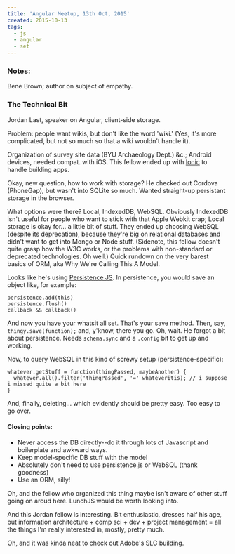 ```yaml
---
title: 'Angular Meetup, 13th Oct, 2015'
created: 2015-10-13
tags:
  - js
  - angular
  - set
---
```


### Notes:

Bene Brown; author on subject of empathy.

### The Technical Bit

Jordan Last, speaker on Angular, client-side storage.

Problem: people want wikis, but don't like the word 'wiki.' (Yes, it's more complicated, but not so much so that a wiki wouldn't handle it).

Organization of survey site data (BYU Archaeology Dept.) &c.; Android devices, needed compat. with iOS. This fellow ended up with [Ionic](http://ionic.io) to handle building apps.

Okay, new question, how to work with storage? He checked out Cordova (PhoneGap), but wasn't into SQLite so much. Wanted straight-up persistant storage in the browser.

What options were there? Local, IndexedDB, WebSQL. Obviously IndexedDB isn't useful for people who want to stick with that Apple Webkit crap; Local storage is okay for... a little bit of stuff. They ended up choosing WebSQL (despite its deprecation), because they're big on relational databases and didn't want to get into Mongo or Node stuff. (Sidenote, this fellow doesn't quite grasp how the W3C works, or the problems with non-standard or deprecated technologies. Oh well.) Quick rundown on the very barest basics of ORM, aka Why We're Calling This A Model.

Looks like he's using [Persistence JS](https://github.com/coresmart/persistencejs). In persistence, you would save an object like, for example:

    persistence.add(this)
    persistence.flush()
    callback && callback()

And now you have your whatsit all set. That's your save method. Then, say, `thingy.save(function);` and, y'know, there you go. Oh, wait. He forgot a bit about persistence. Needs `schema.sync` and a `.config` bit to get up and working.

Now, to query WebSQL in this kind of screwy setup (persistence-specific):

    whatever.getStuff = function(thingPassed, maybeAnother) {
      whatever.all().filter('thingPassed', '=' whateveritis); // i suppose i missed quite a bit here
    }

And, finally, deleting... which evidently should be pretty easy. Too easy to go over.

#### Closing points:

* Never access the DB directly--do it through lots of Javascript and boilerplate and awkward ways.
* Keep model-specific DB stuff with the model
* Absolutely don't need to use persistence.js or WebSQL (thank goodness)
* Use an ORM, silly!

Oh, and the fellow who organized this thing maybe isn't aware of other stuff going on aroud here. LunchJS would be worth looking into.

And this Jordan fellow is interesting. Bit enthusiastic, dresses half his age, but information architecture + comp sci + dev + project management = all the things I'm really interested in, mostly, pretty much.

Oh, and it was kinda neat to check out Adobe's SLC building.
